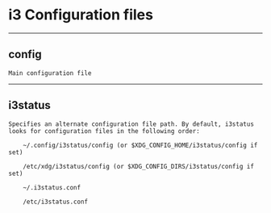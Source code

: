 # i3 Configuration files
___________________________________________________

## config
    Main configuration file
___________________________________________________

## i3status
    Specifies an alternate configuration file path. By default, i3status looks for configuration files in the following order:

        ~/.config/i3status/config (or $XDG_CONFIG_HOME/i3status/config if set)

        /etc/xdg/i3status/config (or $XDG_CONFIG_DIRS/i3status/config if set)

        ~/.i3status.conf

        /etc/i3status.conf
